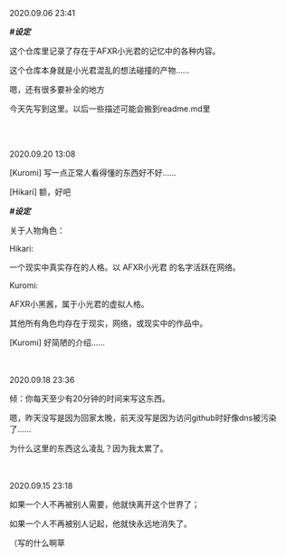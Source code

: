 2020.09.06 23:41

***#设定***

这个仓库里记录了存在于AFXR小光君的记忆中的各种内容。

这个仓库本身就是小光君混乱的想法碰撞的产物……

嗯，还有很多要补全的地方

今天先写到这里。以后一些描述可能会搬到readme.md里

<br/> </br>

2020.09.20 13:08

[Kuromi] 写一点正常人看得懂的东西好不好……

[Hikari] 额，好吧

***#设定***

关于人物角色：

Hikari: 

一个现实中真实存在的人格。以 AFXR小光君 的名字活跃在网络。

Kuromi:

AFXR小黑酱，属于小光君的虚拟人格。

其他所有角色均存在于现实，网络，或现实中的作品中。

[Kuromi] 好简陋的介绍……

<br/> </br>
2020.09.18 23:36

倾：你每天至少有20分钟的时间来写这东西。

嗯，昨天没写是因为回家太晚，前天没写是因为访问github时好像dns被污染了……

为什么这里的东西这么凌乱？因为我太累了。

<br/> </br>
2020.09.15 23:18

如果一个人不再被别人需要，他就快离开这个世界了；

如果一个人不再被别人记起，他就快永远地消失了。

（写的什么啊草
